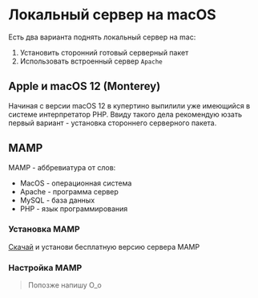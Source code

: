 # Локальный сервер на macOS

Есть два варианта поднять локальный сервер на mac:

1. Установить сторонний готовый серверный пакет
2. Использовать встроенный сервер ```Apache```

## Apple и macOS 12 (Monterey)

Начиная с версии macOS 12 в купертино выпилили уже имеющийся в системе интерпретатор PHP.
Ввиду такого дела рекомендую юзать первый вариант - установка стороннего серверного пакета.

## MAMP

MAMP - аббревиатура от слов:

- MacOS - операционная система
- Apache - программа сервер
- MySQL - база данных
- PHP - язык программирования



### Установка MAMP
[Скачай](https://www.mamp.info/en/downloads/) и установи бесплатную версию сервера MAMP

### Настройка MAMP

> Попозже напишу O_o

